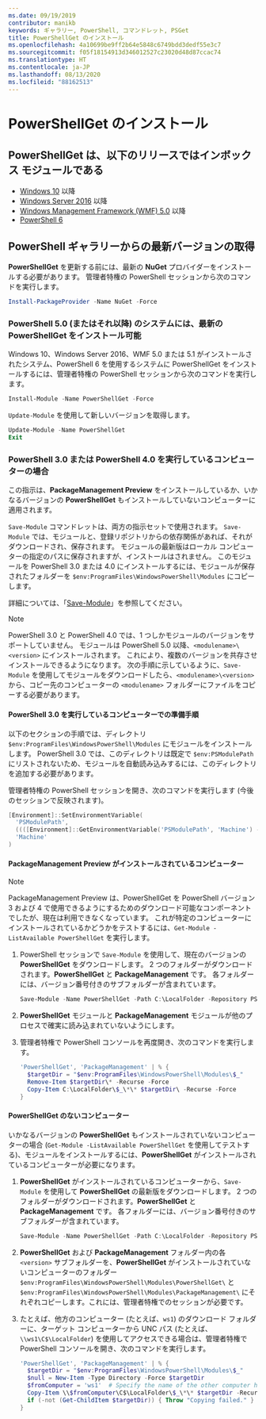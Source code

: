 ```yaml
---
ms.date: 09/19/2019
contributor: manikb
keywords: ギャラリー, PowerShell, コマンドレット, PSGet
title: PowerShellGet のインストール
ms.openlocfilehash: 4a10699be9ff2b64e5848c6749bdd3dedf55e3c7
ms.sourcegitcommit: f05f18154913d346012527c23020d48d87ccac74
ms.translationtype: HT
ms.contentlocale: ja-JP
ms.lasthandoff: 08/13/2020
ms.locfileid: "88162513"
---
```

# <a name="installing-powershellget"></a>PowerShellGet のインストール

## <a name="powershellget-is-an-in-box-module-in-the-following-releases"></a>PowerShellGet は、以下のリリースではインボックス モジュールである

- [Windows 10](https://www.microsoft.com/windows) 以降
- [Windows Server 2016](/windows-server/windows-server) 以降
- [Windows Management Framework (WMF) 5.0](https://www.microsoft.com/download/details.aspx?id=50395) 以降
- [PowerShell 6](https://github.com/PowerShell/PowerShell/releases)

## <a name="get-the-latest-version-from-powershell-gallery"></a>PowerShell ギャラリーからの最新バージョンの取得

**PowerShellGet** を更新する前には、最新の **NuGet** プロバイダーをインストールする必要があります。 管理者特権の PowerShell セッションから次のコマンドを実行します。

```powershell
Install-PackageProvider -Name NuGet -Force
```

### <a name="for-systems-with-powershell-50-or-newer-you-can-install-the-latest-powershellget"></a>PowerShell 5.0 (またはそれ以降) のシステムには、最新の PowerShellGet をインストール可能

Windows 10、Windows Server 2016、WMF 5.0 または 5.1 がインストールされたシステム、PowerShell 6 を使用するシステムに PowerShellGet をインストールするには、管理者特権の PowerShell セッションから次のコマンドを実行します。

```powershell
Install-Module -Name PowerShellGet -Force
```

`Update-Module` を使用して新しいバージョンを取得します。

```powershell
Update-Module -Name PowerShellGet
Exit
```

### <a name="for-computers-running-powershell-30-or-powershell-40"></a>PowerShell 3.0 または PowerShell 4.0 を実行しているコンピューターの場合

この指示は、**PackageManagement Preview** をインストールしているか、いかなるバージョンの **PowerShellGet** もインストールしていないコンピューターに適用されます。

`Save-Module` コマンドレットは、両方の指示セットで使用されます。 `Save-Module` では、モジュールと、登録リポジトリからの依存関係があれば、それがダウンロードされ、保存されます。 モジュールの最新版はローカル コンピューターの指定のパスに保存されますが、インストールはされません。 このモジュールを PowerShell 3.0 または 4.0 にインストールするには、モジュールが保存されたフォルダーを `$env:ProgramFiles\WindowsPowerShell\Modules` にコピーします。

詳細については、「[Save-Module](/powershell/module/PowershellGet/Save-Module)」を参照してください。

> [!NOTE]
> PowerShell 3.0 と PowerShell 4.0 では、1 つしかモジュールのバージョンをサポートしていません。 モジュールは PowerShell 5.0 以降、`<modulename>\<version>` にインストールされます。 これにより、複数のバージョンを共存させインストールできるようになります。 次の手順に示しているように、`Save-Module` を使用してモジュールをダウンロードしたら、`<modulename>\<version>` から、コピー先のコンピューターの `<modulename>` フォルダーにファイルをコピーする必要があります。

#### <a name="preparatory-step-on-computers-running-powershell-30"></a>PowerShell 3.0 を実行しているコンピューターでの準備手順

以下のセクションの手順では、ディレクトリ `$env:ProgramFiles\WindowsPowerShell\Modules` にモジュールをインストールします。
PowerShell 3.0 では、このディレクトリは既定で `$env:PSModulePath` にリストされないため、モジュールを自動読み込みするには、このディレクトリを追加する必要があります。 

管理者特権の PowerShell セッションを開き、次のコマンドを実行します (今後のセッションで反映されます)。

```powershell
[Environment]::SetEnvironmentVariable(
  'PSModulePath',
  ((([Environment]::GetEnvironmentVariable('PSModulePath', 'Machine') -split ';') + "$env:ProgramFiles\WindowsPowerShell\Modules") -join ';'),
  'Machine'
)
```

#### <a name="computers-with-the-packagemanagement-preview-installed"></a>PackageManagement Preview がインストールされているコンピューター

> [!NOTE] 
> PackageManagement Preview は、PowerShellGet を PowerShell バージョン 3 および 4 で使用できるようにするためのダウンロード可能なコンポーネントでしたが、現在は利用できなくなっています。
> これが特定のコンピューターにインストールされているかどうかをテストするには、`Get-Module -ListAvailable PowerShellGet` を実行します。

1. PowerShell セッションで `Save-Module` を使用して、現在のバージョンの **PowerShellGet** をダウンロードします。 2 つのフォルダーがダウンロードされます。**PowerShellGet** と **PackageManagement** です。 各フォルダーには、バージョン番号付きのサブフォルダーが含まれています。

   ```powershell
   Save-Module -Name PowerShellGet -Path C:\LocalFolder -Repository PSGallery
   ```

1. **PowerShellGet** モジュールと **PackageManagement** モジュールが他のプロセスで確実に読み込まれていないようにします。

1. 管理者特権で PowerShell コンソールを再度開き、次のコマンドを実行します。

   ```powershell
   'PowerShellGet', 'PackageManagement' | % { 
     $targetDir = "$env:ProgramFiles\WindowsPowerShell\Modules\$_"
     Remove-Item $targetDir\* -Recurse -Force
     Copy-Item C:\LocalFolder\$_\*\* $targetDir\ -Recurse -Force
   }
   ```

#### <a name="computers-without-powershellget"></a>PowerShellGet のないコンピューター

いかなるバージョンの **PowerShellGet** もインストールされていないコンピューターの場合 (`Get-Module -ListAvailable PowerShellGet` を使用してテストする)、モジュールをインストールするには、**PowerShellGet** がインストールされているコンピューターが必要になります。

1. **PowerShellGet** がインストールされているコンピューターから、`Save-Module` を使用して **PowerShellGet** の最新版をダウンロードします。 2 つのフォルダーがダウンロードされます。**PowerShellGet** と **PackageManagement** です。 各フォルダーには、バージョン番号付きのサブフォルダーが含まれています。

   ```powershell
   Save-Module -Name PowerShellGet -Path C:\LocalFolder -Repository PSGallery
   ```

1. **PowerShellGet** および **PackageManagement** フォルダー内の各 `<version>` サブフォルダーを、**PowerShellGet** がインストールされていないコンピューターのフォルダー `$env:ProgramFiles\WindowsPowerShell\Modules\PowerShellGet\` と `$env:ProgramFiles\WindowsPowerShell\Modules\PackageManagement\` にそれぞれコピーします。これには、管理者特権でのセッションが必要です。
   
1. たとえば、他方のコンピューター (たとえば、`ws1`) のダウンロード フォルダーに、ターゲット コンピューターから UNC パス (たとえば、`\\ws1\C$\LocalFolder`) を使用してアクセスできる場合は、管理者特権で PowerShell コンソールを開き、次のコマンドを実行します。

   ```powershell
   'PowerShellGet', 'PackageManagement' | % {
     $targetDir = "$env:ProgramFiles\WindowsPowerShell\Modules\$_"
     $null = New-Item -Type Directory -Force $targetDir
     $fromComputer = 'ws1'  # Specify the name of the other computer here.
     Copy-Item \\$fromComputer\C$\LocalFolder\$_\*\* $targetDir -Recurse -Force
     if (-not (Get-ChildItem $targetDir)) { Throw "Copying failed." }
   }
   ```
